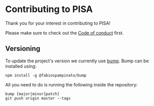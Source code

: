 Contributing to PISA
====================

Thank you for your interest in contributing to PISA!

Please make sure to check out the [Code of conduct](https://github.com/pisa-engine/pisa/blob/master/.github/CODE_OF_CONDUCT.md) first.

## Versioning

To update the project's version we currently use [bump](https://github.com/fabiospampinato/bump).
Bump can be installed using:
```
npm install -g @fabiospampinato/bump
```

All you need to do is running the following inside the repository:
```
bump [major|minor]patch]
git push origin master --tags
```
